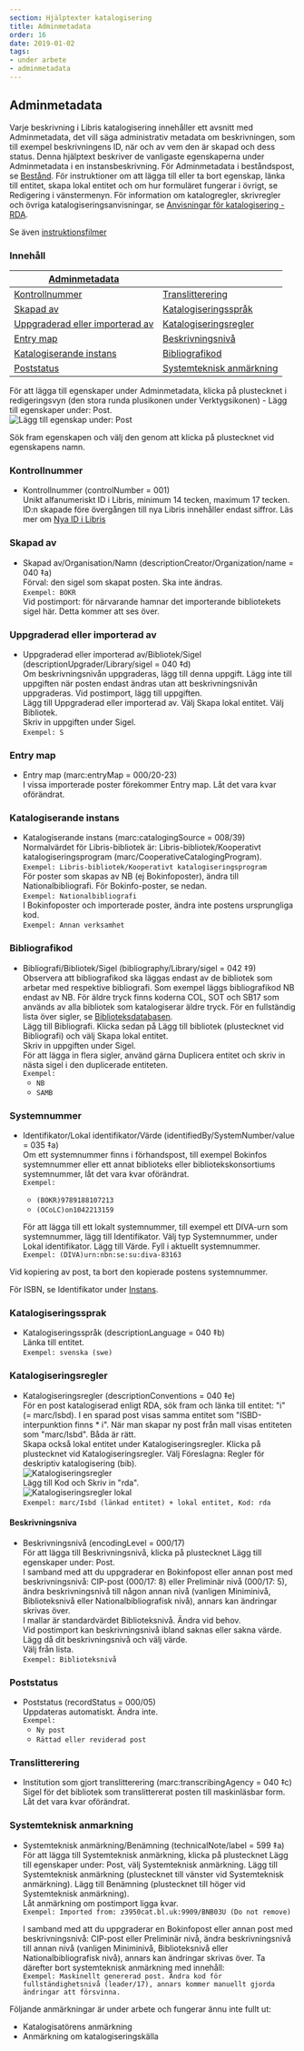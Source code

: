```yaml
---
section: Hjälptexter katalogisering
title: Adminmetadata
order: 16
date: 2019-01-02
tags:
- under arbete
- adminmetadata
--- 
```


## Adminmetadata

Varje beskrivning i Libris katalogisering innehåller ett avsnitt med Adminmetadata, det vill säga administrativ metadata om beskrivningen, som till exempel beskrivningens ID, när och av vem den är skapad och dess status. Denna hjälptext beskriver de vanligaste egenskaperna under Adminmetadata i en instansbeskrivning. För Adminmetadata i beståndspost, se [Bestånd](https://libris.kb.se/katalogisering/help/workflow-holding). För instruktioner om att lägga till eller ta bort egenskap, länka till entitet, skapa lokal entitet och om hur formuläret fungerar i övrigt, se Redigering i vänstermenyn. För information om katalogregler, skrivregler och övriga katalogiseringsanvisningar, se [Anvisningar för katalogisering - RDA](http://www.kb.se/rdakatalogisering/Anvisningar/Arbetsfloden/Tryckta-monografier/ "Anvisningar för katalogisering - RDA").

Se även [instruktionsfilmer](https://www.youtube.com/playlist?list=PLZVkEICvA5-GRT2oJQmLgq_2Pksx6zYPy)  

### Innehåll  

| [Adminmetadata](#adminmetadata) | |
| ------ | ------ |
| [Kontrollnummer](#kontrollnummer) | [Translitterering](#translitterering) |
| [Skapad av](#skapad-av) | [Katalogiseringsspråk](#katalogiseringssprak) |
| [Uppgraderad  eller importerad av](#uppgraderad-eller-importerad-av) | [Katalogiseringsregler](#katalogiseringsregler) |
| [Entry map](#entry-map) | [Beskrivningsnivå](#beskrivningsniva)|
| [Katalogiserande instans](#katalogiserande-instans) | [Bibliografikod](#bibliografikod) |
| [Poststatus](#poststatus) |  [Systemteknisk anmärkning](#systemteknisk-anmarkning) |


För att lägga till egenskaper under Adminmetadata, klicka på plustecknet i redigeringsvyn (den stora runda plusikonen under Verktygsikonen) - Lägg till egenskaper under: Post.  
![Lägg till egenskap under: Post](plusegenskapadmin.png)  

Sök fram egenskapen och välj den genom att klicka på plustecknet vid egenskapens namn.   


### Kontrollnummer
* Kontrollnummer (controlNumber = 001)  
Unikt alfanumeriskt ID i Libris, minimum 14 tecken, maximum 17 tecken. ID:n skapade före övergången till nya Libris innehåller endast siffror. Läs mer om [Nya ID i Libris](https://librisbloggen.kb.se/2018/04/25/nya-id-i-libris/)  

### Skapad av  
* Skapad av/Organisation/Namn (descriptionCreator/Organization/name = 040 ‡a)  
  Förval: den sigel som skapat posten. Ska inte ändras.  
  ```Exempel: BOKR```  
  Vid postimport: för närvarande hamnar det importerande bibliotekets sigel här. Detta kommer att ses över.  
  
### Uppgraderad eller importerad av  
* Uppgraderad eller importerad av/Bibliotek/Sigel (descriptionUpgrader/Library/sigel = 040 ‡d)  
  Om beskrivningsnivån uppgraderas, lägg till denna uppgift. Lägg inte till uppgiften när posten endast ändras utan att beskrivningsnivån uppgraderas. Vid postimport, lägg till uppgiften.  
  Lägg till Uppgraderad eller importerad av. Välj Skapa lokal entitet. Välj Bibliotek.  
 Skriv in uppgiften under Sigel.       
  ```Exempel: S```   
   
### Entry map  
* Entry map (marc:entryMap = 000/20-23)  
I vissa importerade poster förekommer Entry map. Låt det vara kvar oförändrat.  

### Katalogiserande instans
* Katalogiserande instans (marc:catalogingSource = 008/39)  
  Normalvärdet för Libris-bibliotek är: Libris-bibliotek/Kooperativt katalogiseringsprogram
 (marc/CooperativeCatalogingProgram).   
  ```Exempel: Libris-bibliotek/Kooperativt katalogiseringsprogram```   
  För poster som skapas av NB (ej Bokinfoposter), ändra till Nationalbibliografi. För Bokinfo-poster, se nedan.  
  ```Exempel: Nationalbibliografi```   
  I Bokinfoposter och importerade poster, ändra inte postens ursprungliga kod.  
  ```Exempel: Annan verksamhet```  

### Bibliografikod
* Bibliografi/Bibliotek/Sigel (bibliography/Library/sigel = 042 ‡9)  
  Observera att bibliografikod ska läggas endast av de bibliotek som arbetar med respektive bibliografi. Som exempel läggs bibliografikod NB endast av NB. För äldre tryck finns koderna COL, SOT och SB17 som används av alla bibliotek som katalogiserar äldre tryck. För en fullständig lista över sigler, se [Biblioteksdatabasen](https://biblioteksdatabasen.libris.kb.se/).  
  Lägg till Bibliografi. Klicka sedan på Lägg till bibliotek (plustecknet vid Bibliografi) och välj Skapa lokal entitet.   
  Skriv in uppgiften under Sigel.  
  För att lägga in flera sigler, använd gärna Duplicera entitet och skriv in nästa sigel i den duplicerade entiteten.
 <br/>```Exempel:```
  * ```NB```
  * ```SAMB```
  
### Systemnummer  
* Identifikator/Lokal identifikator/Värde (identifiedBy/SystemNumber/value = 035 ‡a)  
  Om ett systemnummer finns i förhandspost, till exempel Bokinfos systemnummer eller ett annat biblioteks eller bibliotekskonsortiums systemnummer, låt det vara kvar oförändrat.
<br/>```Exempel:```
  * ```(BOKR)9789188107213```
  * ```(OCoLC)on1042213159```  
  
  För att lägga till ett lokalt systemnummer, till exempel ett DIVA-urn som systemnummer, lägg till Identifikator. Välj typ Systemnummer, under Lokal identifikator. Lägg till Värde. Fyll i aktuellt systemnummer.  
  ```Exempel: (DIVA)urn:nbn:se:su:diva-83163```  
  
Vid kopiering av post, ta bort den kopierade postens systemnummer.  

För ISBN, se Identifikator under [Instans](#https://libris.kb.se/katalogisering/help/instans).
  
### Katalogiseringssprak  
* Katalogiseringsspråk (descriptionLanguage = 040 ‡b)   
  Länka till entitet.  
  ```Exempel: svenska (swe)```
  
### Katalogiseringsregler  
* Katalogiseringsregler (descriptionConventions = 040 ‡e)   
  För en post katalogiserad enligt RDA, sök fram och länka till entitet: "i" (= marc/Isbd). I en sparad post visas samma entitet som "ISBD-interpunktion finns * i". När man skapar ny post från mall visas entiteten som "marc/Isbd". Båda är rätt.   
  Skapa också lokal entitet under Katalogiseringsregler. Klicka på plustecknet vid Katalogiseringsregler. Välj Föreslagna: Regler för deskriptiv katalogisering (bib).  
  ![Katalogiseringsregler](katalogiseringsregler.PNG)  
  Lägg till Kod och Skriv in "rda".  
  ![Katalogiseringsregler lokal](katalogiseringsregler2.PNG)  
  ```Exempel: marc/Isbd (länkad entitet) + lokal entitet, Kod: rda```
  
 
#### Beskrivningsniva  
* Beskrivningsnivå (encodingLevel = 000/17)  
För att lägga till Beskrivningsnivå, klicka på plustecknet Lägg till egenskaper under: Post.   
I samband med att du uppgraderar en Bokinfopost eller annan post med beskrivningsnivå: CIP-post (000/17: 8) eller Preliminär nivå (000/17: 5), ändra beskrivningsnivå till någon annan nivå (vanligen Miniminivå, Biblioteksnivå eller Nationalbibliografisk nivå), annars kan ändringar skrivas över.  
I mallar är standardvärdet Biblioteksnivå. Ändra vid behov.  
Vid postimport kan beskrivningsnivå ibland saknas eller sakna värde. Lägg då dit beskrivningsnivå och välj värde.    
  Välj från lista.    
  ```Exempel: Biblioteksnivå```
  
### Poststatus     
* Poststatus (recordStatus = 000/05)  
  Uppdateras automatiskt. Ändra inte.
  <br/>```Exempel:```
  * ```Ny post```
  * ```Rättad eller reviderad post```
  
### Translitterering
* Institution som gjort translitterering (marc:transcribingAgency = 040 ‡c)  
   Sigel för det bibliotek som translittererat posten till maskinläsbar form. Låt det vara kvar oförändrat.  
 
### Systemteknisk anmarkning  
* Systemteknisk anmärkning/Benämning (technicalNote/label = 599 ‡a)  
För att lägga till Systemteknisk anmärkning, klicka på plustecknet Lägg till egenskaper under: Post, välj Systemteknisk anmärkning. Lägg till Systemteknisk anmärkning (plustecknet till vänster vid Systemteknisk anmärkning). Lägg till Benämning (plustecknet till höger vid Systemteknisk anmärkning).  
Låt anmärkning om postimport ligga kvar.  
```Exempel: Imported from: z3950cat.bl.uk:9909/BNB03U (Do not remove)```  

  I samband med att du uppgraderar en Bokinfopost eller annan post med beskrivningsnivå: CIP-post eller Preliminär nivå, ändra beskrivningsnivå till annan nivå (vanligen Miniminivå, Biblioteksnivå eller Nationalbibliografisk nivå), annars kan ändringar skrivas över. Ta därefter bort systemteknisk anmärkning med innehåll:  
```Exempel: Maskinellt genererad post. Ändra kod för fullständighetsnivå (leader/17), annars kommer manuellt gjorda ändringar att försvinna.```   
 
Följande anmärkningar är under arbete och fungerar ännu inte fullt ut:  
 * Katalogisatörens anmärkning  
 * Anmärkning om katalogiseringskälla
